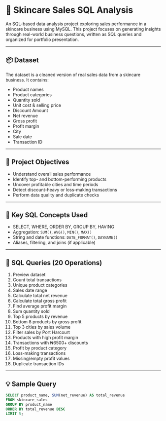 # 💄 Skincare Sales SQL Analysis

An SQL-based data analysis project exploring sales performance in a skincare business using MySQL. This project focuses on generating insights through real-world business questions, written as SQL queries and organized for portfolio presentation.

---

## 📦 Dataset

The dataset is a cleaned version of real sales data from a skincare business. It contains:

- Product names
- Product categories
- Quantity sold
- Unit cost & selling price
- Discount Amount
- Net revenue
- Gross profit
- Profit margin
- City
- Sale date
- Transaction ID

---

## 🎯 Project Objectives

-  Understand overall sales performance
-  Identify top- and bottom-performing products
-  Uncover profitable cities and time periods
-  Detect discount-heavy or loss-making transactions
-  Perform data quality and duplicate checks

---

## 🧠 Key SQL Concepts Used

- SELECT, WHERE, ORDER BY, GROUP BY, HAVING
- Aggregation: `SUM()`, `AVG()`, `MIN()`, `MAX()`
- String and date functions: `DATE_FORMAT()`, `DAYNAME()`
- Aliases, filtering, and joins (if applicable)

---

## 🧾 SQL Queries (20 Operations)

1. Preview dataset  
2. Count total transactions  
3. Unique product categories  
4. Sales date range 
5. Calculate total net revenue  
6. Calculate total gross profit  
7. Find average profit margin  
8. Sum quantity sold  
9. Top 5 products by revenue  
10. Bottom 8 products by gross profit  
11. Top 3 cities by sales volume   
12. Filter sales by Port Harcourt  
13. Products with high profit margin  
14. Transactions with ₦6500+ discounts  
15. Profit by product category  
16. Loss-making transactions  
17. Missing/empty profit values  
18. Duplicate transaction IDs

---

## 💡 Sample Query

```sql
SELECT product_name, SUM(net_revenue) AS total_revenue
FROM skincare_sales
GROUP BY product_name
ORDER BY total_revenue DESC
LIMIT 5;
